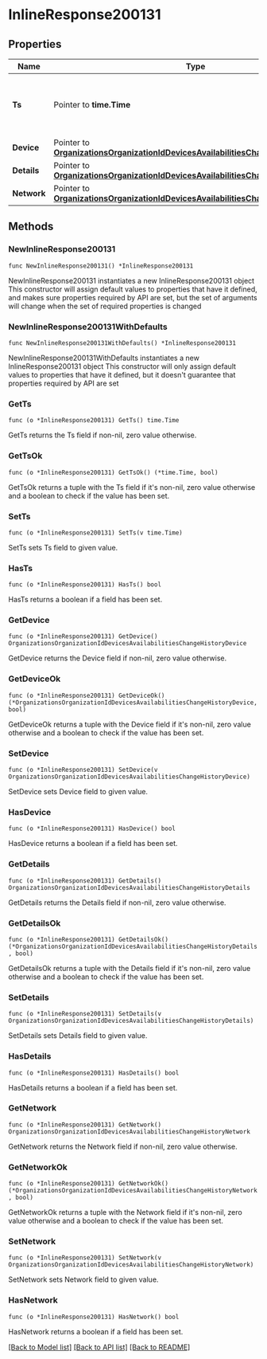 # InlineResponse200131

## Properties

Name | Type | Description | Notes
------------ | ------------- | ------------- | -------------
**Ts** | Pointer to **time.Time** | Timestamp, in iso8601 format, at which the event happened | [optional] 
**Device** | Pointer to [**OrganizationsOrganizationIdDevicesAvailabilitiesChangeHistoryDevice**](OrganizationsOrganizationIdDevicesAvailabilitiesChangeHistoryDevice.md) |  | [optional] 
**Details** | Pointer to [**OrganizationsOrganizationIdDevicesAvailabilitiesChangeHistoryDetails**](OrganizationsOrganizationIdDevicesAvailabilitiesChangeHistoryDetails.md) |  | [optional] 
**Network** | Pointer to [**OrganizationsOrganizationIdDevicesAvailabilitiesChangeHistoryNetwork**](OrganizationsOrganizationIdDevicesAvailabilitiesChangeHistoryNetwork.md) |  | [optional] 

## Methods

### NewInlineResponse200131

`func NewInlineResponse200131() *InlineResponse200131`

NewInlineResponse200131 instantiates a new InlineResponse200131 object
This constructor will assign default values to properties that have it defined,
and makes sure properties required by API are set, but the set of arguments
will change when the set of required properties is changed

### NewInlineResponse200131WithDefaults

`func NewInlineResponse200131WithDefaults() *InlineResponse200131`

NewInlineResponse200131WithDefaults instantiates a new InlineResponse200131 object
This constructor will only assign default values to properties that have it defined,
but it doesn't guarantee that properties required by API are set

### GetTs

`func (o *InlineResponse200131) GetTs() time.Time`

GetTs returns the Ts field if non-nil, zero value otherwise.

### GetTsOk

`func (o *InlineResponse200131) GetTsOk() (*time.Time, bool)`

GetTsOk returns a tuple with the Ts field if it's non-nil, zero value otherwise
and a boolean to check if the value has been set.

### SetTs

`func (o *InlineResponse200131) SetTs(v time.Time)`

SetTs sets Ts field to given value.

### HasTs

`func (o *InlineResponse200131) HasTs() bool`

HasTs returns a boolean if a field has been set.

### GetDevice

`func (o *InlineResponse200131) GetDevice() OrganizationsOrganizationIdDevicesAvailabilitiesChangeHistoryDevice`

GetDevice returns the Device field if non-nil, zero value otherwise.

### GetDeviceOk

`func (o *InlineResponse200131) GetDeviceOk() (*OrganizationsOrganizationIdDevicesAvailabilitiesChangeHistoryDevice, bool)`

GetDeviceOk returns a tuple with the Device field if it's non-nil, zero value otherwise
and a boolean to check if the value has been set.

### SetDevice

`func (o *InlineResponse200131) SetDevice(v OrganizationsOrganizationIdDevicesAvailabilitiesChangeHistoryDevice)`

SetDevice sets Device field to given value.

### HasDevice

`func (o *InlineResponse200131) HasDevice() bool`

HasDevice returns a boolean if a field has been set.

### GetDetails

`func (o *InlineResponse200131) GetDetails() OrganizationsOrganizationIdDevicesAvailabilitiesChangeHistoryDetails`

GetDetails returns the Details field if non-nil, zero value otherwise.

### GetDetailsOk

`func (o *InlineResponse200131) GetDetailsOk() (*OrganizationsOrganizationIdDevicesAvailabilitiesChangeHistoryDetails, bool)`

GetDetailsOk returns a tuple with the Details field if it's non-nil, zero value otherwise
and a boolean to check if the value has been set.

### SetDetails

`func (o *InlineResponse200131) SetDetails(v OrganizationsOrganizationIdDevicesAvailabilitiesChangeHistoryDetails)`

SetDetails sets Details field to given value.

### HasDetails

`func (o *InlineResponse200131) HasDetails() bool`

HasDetails returns a boolean if a field has been set.

### GetNetwork

`func (o *InlineResponse200131) GetNetwork() OrganizationsOrganizationIdDevicesAvailabilitiesChangeHistoryNetwork`

GetNetwork returns the Network field if non-nil, zero value otherwise.

### GetNetworkOk

`func (o *InlineResponse200131) GetNetworkOk() (*OrganizationsOrganizationIdDevicesAvailabilitiesChangeHistoryNetwork, bool)`

GetNetworkOk returns a tuple with the Network field if it's non-nil, zero value otherwise
and a boolean to check if the value has been set.

### SetNetwork

`func (o *InlineResponse200131) SetNetwork(v OrganizationsOrganizationIdDevicesAvailabilitiesChangeHistoryNetwork)`

SetNetwork sets Network field to given value.

### HasNetwork

`func (o *InlineResponse200131) HasNetwork() bool`

HasNetwork returns a boolean if a field has been set.


[[Back to Model list]](../README.md#documentation-for-models) [[Back to API list]](../README.md#documentation-for-api-endpoints) [[Back to README]](../README.md)


